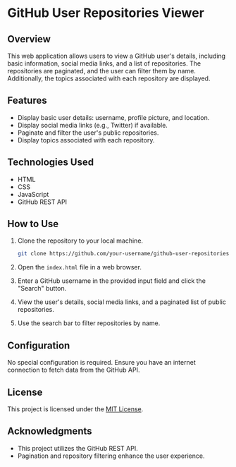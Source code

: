 # GitHub User Repositories Viewer

## Overview

This web application allows users to view a GitHub user's details, including basic information, social media links, and a list of repositories. The repositories are paginated, and the user can filter them by name. Additionally, the topics associated with each repository are displayed.

## Features

- Display basic user details: username, profile picture, and location.
- Display social media links (e.g., Twitter) if available.
- Paginate and filter the user's public repositories.
- Display topics associated with each repository.

## Technologies Used

- HTML
- CSS
- JavaScript
- GitHub REST API

## How to Use

1. Clone the repository to your local machine.

    ```bash
    git clone https://github.com/your-username/github-user-repositories-viewer.git
    ```

2. Open the `index.html` file in a web browser.

3. Enter a GitHub username in the provided input field and click the "Search" button.

4. View the user's details, social media links, and a paginated list of public repositories.

5. Use the search bar to filter repositories by name.

## Configuration

No special configuration is required. Ensure you have an internet connection to fetch data from the GitHub API.

## License

This project is licensed under the [MIT License](LICENSE).

## Acknowledgments

- This project utilizes the GitHub REST API.
- Pagination and repository filtering enhance the user experience.
